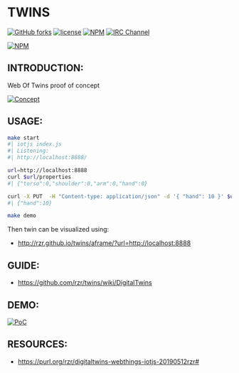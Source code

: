 # TWINS #

[![GitHub forks](https://img.shields.io/github/forks/rzr/twins.svg?style=social&label=Fork&maxAge=2592000)](https://GitHub.com/rzr/twins/network/)
[![license](https://img.shields.io/badge/license-MPL--2.0-blue.svg)](LICENSE)
[![NPM](https://img.shields.io/npm/v/twins.svg)](https://www.npmjs.com/package/twins)
[![IRC Channel](https://img.shields.io/badge/chat-on%20freenode-brightgreen.svg)](https://kiwiirc.com/client/irc.freenode.net/#tizen)

[![NPM](https://nodei.co/npm/twins.png)](https://npmjs.org/package/twins)


## INTRODUCTION: ##

Web Of Twins proof of concept

[![Concept](https://image.slidesharecdn.com/web-of-twins-20190604rzr-190604205255/95/weboftwins20190604rzr-1-638.jpg)](http://www.slideshare.net/slideshow/embed_code/key/16GRRsNuiRCfa6#weboftwins20190604rzr# "weboftwins20190604rzr")


## USAGE: ##


```sh
make start
#| iotjs index.js 
#| Listening:
#| http://localhost:8888/

url=http://localhost:8888
curl $url/properties
#| {"torso":0,"shoulder":0,"arm":0,"hand":0}

curl -X PUT  -H "Content-type: application/json" -d '{ "hand": 10 }' $url/properties/hand
#| {"hand":10}

make demo
```

Then twin can be visualized using:

* <http://rzr.github.io/twins/aframe/?url=http://localhost:8888>


## GUIDE: ##

* <https://github.com/rzr/twins/wiki/DigitalTwins>


## DEMO: ##

[![PoC](https://i.giphy.com/media/XCsnIn6WlWNOeT2etZ/giphy.gif)](https://purl.org/rzr/digitaltwins-webthings-iotjs-20190512rzr#digitaltwins-webthings-iotjs-20190512rzr# "digitaltwins-webthings-iotjs-20190512rzr")


## RESOURCES: ##

* <https://purl.org/rzr/digitaltwins-webthings-iotjs-20190512rzr#>
